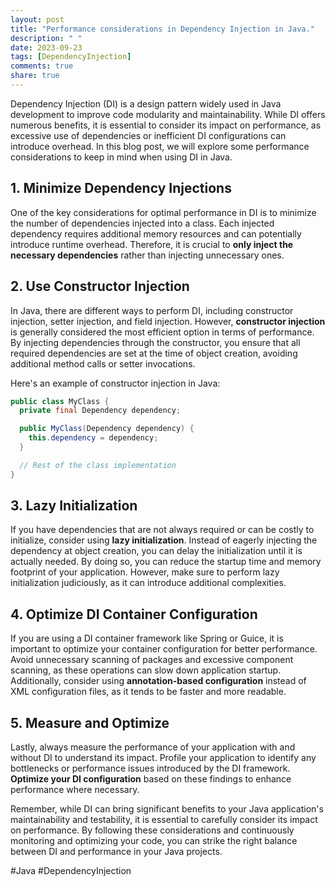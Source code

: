 ```yaml
---
layout: post
title: "Performance considerations in Dependency Injection in Java."
description: " "
date: 2023-09-23
tags: [DependencyInjection]
comments: true
share: true
---
```


Dependency Injection (DI) is a design pattern widely used in Java development to improve code modularity and maintainability. While DI offers numerous benefits, it is essential to consider its impact on performance, as excessive use of dependencies or inefficient DI configurations can introduce overhead. In this blog post, we will explore some performance considerations to keep in mind when using DI in Java.

## 1. Minimize Dependency Injections
One of the key considerations for optimal performance in DI is to minimize the number of dependencies injected into a class. Each injected dependency requires additional memory resources and can potentially introduce runtime overhead. Therefore, it is crucial to **only inject the necessary dependencies** rather than injecting unnecessary ones.

## 2. Use Constructor Injection
In Java, there are different ways to perform DI, including constructor injection, setter injection, and field injection. However, **constructor injection** is generally considered the most efficient option in terms of performance. By injecting dependencies through the constructor, you ensure that all required dependencies are set at the time of object creation, avoiding additional method calls or setter invocations.

Here's an example of constructor injection in Java:

```java
public class MyClass {
  private final Dependency dependency;

  public MyClass(Dependency dependency) {
    this.dependency = dependency;
  }

  // Rest of the class implementation
}
```

## 3. Lazy Initialization
If you have dependencies that are not always required or can be costly to initialize, consider using **lazy initialization**. Instead of eagerly injecting the dependency at object creation, you can delay the initialization until it is actually needed. By doing so, you can reduce the startup time and memory footprint of your application. However, make sure to perform lazy initialization judiciously, as it can introduce additional complexities.

## 4. Optimize DI Container Configuration
If you are using a DI container framework like Spring or Guice, it is important to optimize your container configuration for better performance. Avoid unnecessary scanning of packages and excessive component scanning, as these operations can slow down application startup. Additionally, consider using **annotation-based configuration** instead of XML configuration files, as it tends to be faster and more readable.

## 5. Measure and Optimize
Lastly, always measure the performance of your application with and without DI to understand its impact. Profile your application to identify any bottlenecks or performance issues introduced by the DI framework. **Optimize your DI configuration** based on these findings to enhance performance where necessary.

Remember, while DI can bring significant benefits to your Java application's maintainability and testability, it is essential to carefully consider its impact on performance. By following these considerations and continuously monitoring and optimizing your code, you can strike the right balance between DI and performance in your Java projects.

#Java #DependencyInjection